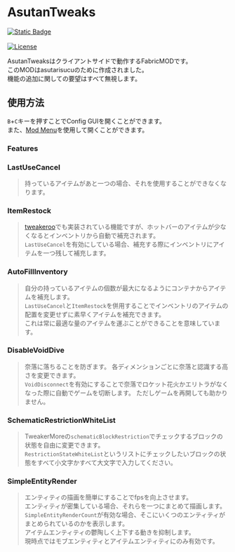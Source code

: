 # AsutanTweaks
[![Static Badge](https://img.shields.io/badge/EnglishText-blue)](README.md)<br><br>
[![License](https://img.shields.io/github/license/asutarisucu/Asutantweaks.svg)](https://opensource.org/licenses/MIT)

AsutanTweaksはクライアントサイドで動作するFabricMODです。<br>
このMODはasutarisucuのために作成されました。<br>
機能の追加に関しての要望はすべて無視します。

## 使用方法
`B`+`C`キーを押すことでConfig GUIを開くことができます。<br>
また、[Mod Menu](https://legacy.curseforge.com/minecraft/mc-mods/modmenu)を使用して開くことができます。

### Features
### LastUseCancel
>持っているアイテムがあと一つの場合、それを使用することができなくなります。
### ItemRestock
>[tweakeroo](https://github.com/maruohon/tweakeroo)でも実装されている機能ですが、ホットバーのアイテムが少なくなるとインベントリから自動で補充されます。<br>
> `LastUseCancel`を有効にしている場合、補充する際にインベントリにアイテムを一つ残して補充します。
### AutoFillInventory
>自分の持っているアイテムの個数が最大になるようにコンテナからアイテムを補充します。<br>
> `LastUseCancel`と`ItemRestock`を併用することでインベントリのアイテムの配置を変更せずに素早くアイテムを補充できます。<br>
> これは常に最適な量のアイテムを運ぶことができることを意味しています。
### DisableVoidDive
> 奈落に落ちることを防ぎます。
> 各ディメンションごとに奈落と認識する高さを変更できます。<br>
> `VoidDisconnect`を有効にすることで奈落でロケット花火かエリトラがなくなった際に自動でゲームを切断します。
> ただしゲームを再開しても助かりません。
### SchematicRestrictionWhiteList
>TweakerMoreの`schematicBlockRestriction`でチェックするブロックの状態を自由に変更できます。<br>
> `RestrictionStateWhiteList`というリストにチェックしたいブロックの状態をすべて小文字かすべて大文字で入力してください。
### SimpleEntityRender
>エンティティの描画を簡単にすることでfpsを向上させます。<br>
>エンティティが密集している場合、それらを一つにまとめて描画します。<br>
>`SimpleEntityRenderCount`が有効な場合、そこにいくつのエンティティがまとめられているのかを表示します。<br>
> アイテムエンティティの鬱陶しく上下する動きを抑制します。<br>
> 現時点ではモブエンティティとアイテムエンティティにのみ有効です。